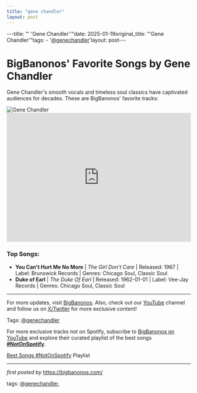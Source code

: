 ```yaml
---
title: "gene chandler"
layout: post
---
```

---title: "' 'Gene Chandler''"date: 2025-01-19original_title: "'Gene Chandler'"tags:  - '[@genechandler](/tags/genechandler/)'layout: post---<!-- Title of the Post --><h1>BigBanonos' Favorite Songs by Gene Chandler</h1> <!-- Introductory Text --><p>Gene Chandler's smooth vocals and timeless soul classics have captivated audiences for decades. These are BigBanonos' favorite tracks:</p> <!-- Featured Image --><div> <img src="https://i.scdn.co/image/9d949e4574dee5ee7d1c347bb2fce77dd16c76ba" alt="Gene Chandler"></div> <!-- Spotify Embed --><div> <iframe src="https://open.spotify.com/embed/playlist/7kauiLk0rNFaqKTmpmAw3z?utm_source=generator" width="100%" height="352" frameBorder="0" allowfullscreen="" allow="autoplay; clipboard-write; encrypted-media; fullscreen; picture-in-picture" loading="lazy"></iframe></div> <!-- Song Information --><h3>Top Songs:</h3><ul> <li><strong>You Can't Hurt Me No More</strong> | <em>The Girl Don't Care</em> | Released: 1967 | Label: Brunswick Records | Genres: Chicago Soul, Classic Soul</li> <li><strong>Duke of Earl</strong> | <em>The Duke Of Earl</em> | Released: 1962-01-01 | Label: Vee-Jay Records | Genres: Chicago Soul, Classic Soul</li></ul> <hr /><p>For more updates, visit <a href="https://bigbanonos.com/" target="_blank">BigBanonos</a>. Also, check out our <a href="https://www.youtube.com/[@BigBanonos](/tags/BigBanonos/)" target="_blank">YouTube</a> channel and follow us on <a href="https://x.com/bigbanonos" target="_blank">X/Twitter</a> for more exclusive content!</p> <!-- Tags --><p>Tags: [@genechandler](/tags/genechandler/)</p><!--Subscribe and Playlist Links--><div>    <p>For more exclusive tracks not on Spotify, subscribe to <a href="https://www.youtube.com/[@BigBanonos](/tags/BigBanonos/)" target="_blank">BigBanonos on YouTube</a> and explore their curated playlist of the best songs <strong>[#NotOnSpotify](/tags/NotOnSpotify/)</strong>.</p>    <p><a href="https://www.youtube.com/playlist?list=PLtuNtuTatqI0kFahUCbtbfenC_ET5O_tr" target="_blank">Best Songs [#NotOnSpotify](/tags/NotOnSpotify/) Playlist<br /></a></p></div><hr /><p><em>first posted by</em> <a href="https://bigbanonos.com/" rel="noopener" target="_new">https://bigbanonos.com/</a></p><p>tags: [@genechandler](/tags/genechandler/),</p>